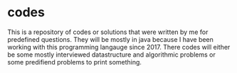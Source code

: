 # codes
This is a repository of codes or solutions that were written by me for predefined questions. They will be mostly in java because I have been working with this programming langauge since 2017. There codes will either be some mostly interviewed datastructure and algorithmic problems or some predifiend problems to print something.
